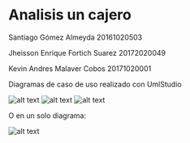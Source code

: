 # Analisis un cajero

Santiago Gómez Almeyda 20161020503

Jheisson Enrique Fortich Suarez 20172020049

Kevin Andres Malaver Cobos 20171020001

Diagramas de caso de uso realizado con UmlStudio

![alt text](https://github.com/Forson666/Analisis-por-casos-de-uso-de-un-cajero/blob/master/diagrama%20de%20retirar.png)
![alt text](https://github.com/Forson666/Analisis-por-casos-de-uso-de-un-cajero/blob/master/diagrama%20de%20depositar.PNG)
![alt text](https://github.com/Forson666/Analisis-por-casos-de-uso-de-un-cajero/blob/master/diagrama%20de%20transferir.PNG)

O en un solo diagrama:

![alt text](https://github.com/Forson666/Analisis-por-casos-de-uso-de-un-cajero/blob/master/diagrama.PNG)
